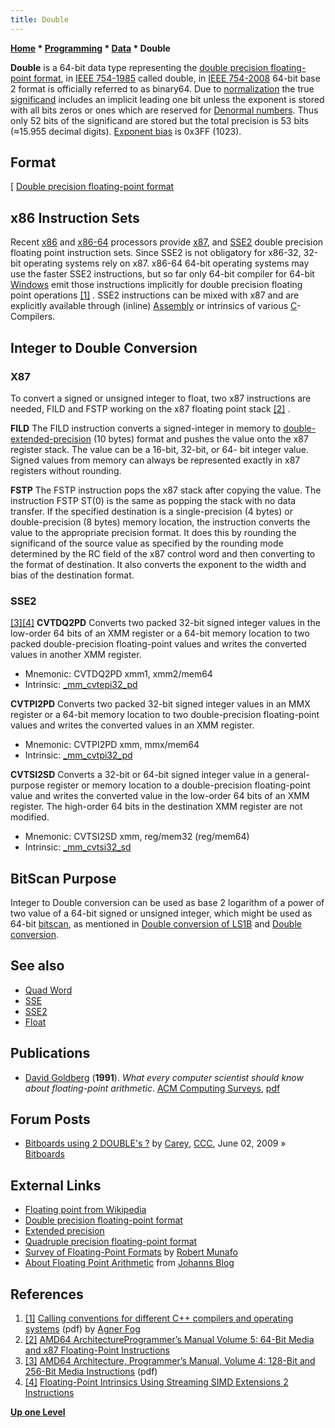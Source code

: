 ```yaml
---
title: Double
---
```

**[Home](Home "Home") * [Programming](Programming "Programming") * [Data](Data "Data") * Double**

**Double** is a 64-bit data type representing the [double precision floating-point format](https://en.wikipedia.org/wiki/Double_precision_floating-point_format), in [IEEE 754-1985](https://en.wikipedia.org/wiki/IEEE_754-1985) called double, in [IEEE 754-2008](https://en.wikipedia.org/wiki/IEEE_754-2008) 64-bit base 2 format is officially referred to as binary64. Due to [normalization](https://en.wikipedia.org/wiki/Normal_number_%28computing%29) the true [significand](https://en.wikipedia.org/wiki/Significand) includes an implicit leading one bit unless the exponent is stored with all bits zeros or ones which are reserved for [Denormal numbers](https://en.wikipedia.org/wiki/Subnormal_numbers). Thus only 52 bits of the significand are stored but the total precision is 53 bits (≈15.955 decimal digits). [Exponent bias](https://en.wikipedia.org/wiki/Exponent_bias) is 0x3FF (1023).

## Format

\[
[Double precision floating-point format](https://en.wikipedia.org/wiki/Double_precision_floating-point_format)

## x86 Instruction Sets

Recent [x86](X86 "X86") and [x86-64](X86-64 "X86-64") processors provide [x87](https://en.wikipedia.org/wiki/X87), and [SSE2](SSE2 "SSE2") double precision floating point instruction sets. Since SSE2 is not obligatory for x86-32, 32-bit operating systems rely on x87. x86-64 64-bit operating systems may use the faster SSE2 instructions, but so far only 64-bit compiler for 64-bit [Windows](Windows "Windows") emit those instructions implicitly for double precision floating point operations <a id="cite-note-1" href="#cite-ref-1">[1]</a> . SSE2 instructions can be mixed with x87 and are explicitly available through (inline) [Assembly](Assembly "Assembly") or intrinsics of various [C](C "C")-Compilers.

## Integer to Double Conversion

### X87

To convert a signed or unsigned integer to float, two x87 instructions are needed, FILD and FSTP working on the x87 floating point stack <a id="cite-note-2" href="#cite-ref-2">[2]</a> .

**FILD**
The FILD instruction converts a signed-integer in memory to [double-extended-precision](https://en.wikipedia.org/wiki/Extended_precision) (10 bytes) format and pushes the value onto the x87 register stack. The value can be a 16-bit, 32-bit, or 64- bit integer value. Signed values from memory can always be represented exactly in x87 registers without rounding.

**FSTP**
The FSTP instruction pops the x87 stack after copying the value. The instruction FSTP ST(0) is the same as popping the stack with no data transfer. If the specified destination is a single-precision (4 bytes) or double-precision (8 bytes) memory location, the instruction converts the value to the appropriate precision format. It does this by rounding the significand of the source value as specified by the rounding mode determined by the RC field of the x87 control word and then converting to the format of destination. It also converts the exponent to the width and bias of the destination format.

### SSE2

<a id="cite-note-3" href="#cite-ref-3">[3]</a><a id="cite-note-4" href="#cite-ref-4">[4]</a>
**CVTDQ2PD**
Converts two packed 32-bit signed integer values in the low-order 64 bits of an XMM register or a 64-bit memory location to two packed double-precision floating-point values and writes the converted values in another XMM register.

- Mnemonic: CVTDQ2PD xmm1, xmm2/mem64
- Intrinsic: [\_mm_cvtepi32_pd](http://msdn.microsoft.com/en-us/library/fhwkxa6t%28v=VS.100%29.aspx)

**CVTPI2PD**
Converts two packed 32-bit signed integer values in an MMX register or a 64-bit memory location to two double-precision floating-point values and writes the converted values in an XMM register.

- Mnemonic: CVTPI2PD xmm, mmx/mem64
- Intrinsic: [\_mm_cvtpi32_pd](http://msdn.microsoft.com/en-us/library/ahh5bb05%28v=VS.100%29.aspx)

**CVTSI2SD**
Converts a 32-bit or 64-bit signed integer value in a general-purpose register or memory location to a double-precision floating-point value and writes the converted value in the low-order 64 bits of an XMM register. The high-order 64 bits in the destination XMM register are not modified.

- Mnemonic: CVTSI2SD xmm, reg/mem32 (reg/mem64)
- Intrinsic: [\_mm_cvtsi32_sd](http://msdn.microsoft.com/en-us/library/b60kza8a%28v=VS.100%29.aspx)

## BitScan Purpose

Integer to Double conversion can be used as base 2 logarithm of a power of two value of a 64-bit signed or unsigned integer, which might be used as 64-bit [bitscan](BitScan "BitScan"), as mentioned in [Double conversion of LS1B](BitScan#DoubleConversionofLS1B "BitScan") and [Double conversion](BitScan#DoubleConversionBSR "BitScan").

## See also

- [Quad Word](Quad_Word "Quad Word")
- [SSE](SSE "SSE")
- [SSE2](SSE2 "SSE2")
- [Float](Float "Float")

## Publications

- [David Goldberg](index.php?title=David_Goldberg&action=edit&redlink=1 "David Goldberg (page does not exist)") (**1991**). *What every computer scientist should know about floating-point arithmetic*. [ACM Computing Surveys](ACM#Surveys "ACM"), [pdf](https://www.itu.dk/~sestoft/bachelor/IEEE754_article.pdf)

## Forum Posts

- [Bitboards using 2 DOUBLE's ?](http://www.talkchess.com/forum/viewtopic.php?t=28207) by [Carey](Carey_Bloodworth "Carey Bloodworth"), [CCC](CCC "CCC"), June 02, 2009 » [Bitboards](Bitboards "Bitboards")

## External Links

- [Floating point from Wikipedia](https://en.wikipedia.org/wiki/Floating_point)
- [Double precision floating-point format](https://en.wikipedia.org/wiki/Double_precision_floating-point_format)
- [Extended precision](https://en.wikipedia.org/wiki/Extended_precision)
- [Quadruple precision floating-point format](https://en.wikipedia.org/wiki/Quadruple_precision)
- [Survey of Floating-Point Formats](http://www.mrob.com/pub/math/floatformats.html) by [Robert Munafo](http://www.mrob.com/pub/index.html)
- [About Floating Point Arithmetic](http://info.uptrend.ch/uptrend/page/display/numerische-probleme-mit-reals?v=54) from [Johanns Blog](Johann_Joss#Blog "Johann Joss")

## References

1. <a id="cite-ref-1" href="#cite-note-1">[1]</a> [Calling conventions for different C++ compilers and operating systems](http://www.agner.org/optimize/calling_conventions.pdf) (pdf) by [Agner Fog](http://www.agner.org/)
1. <a id="cite-ref-2" href="#cite-note-2">[2]</a> [AMD64 ArchitectureProgrammer’s Manual Volume 5: 64-Bit Media and x87 Floating-Point Instructions](http://www.amd.com/us-en/assets/content_type/white_papers_and_tech_docs/26569.pdf)
1. <a id="cite-ref-3" href="#cite-note-3">[3]</a> [AMD64 Architecture, Programmer’s Manual, Volume 4: 128-Bit and 256-Bit Media Instructions](https://support.amd.com/TechDocs/26568.pdf) (pdf)
1. <a id="cite-ref-4" href="#cite-note-4">[4]</a> [Floating-Point Intrinsics Using Streaming SIMD Extensions 2 Instructions](http://msdn.microsoft.com/en-us/library/9b07190d%28v=VS.100%29.aspx)

**[Up one Level](Data "Data")**

